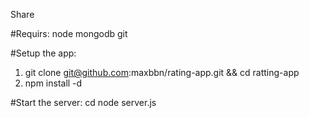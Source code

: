 Share

#Requirs:
    node
    mongodb
    git

#Setup the app:
  1. git clone git@github.com:maxbbn/rating-app.git && cd ratting-app
  3. npm install -d

#Start the server:
  cd node server.js
